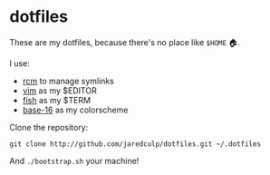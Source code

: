 # dotfiles

These are my dotfiles, because there's no place like `$HOME` 🏠.

I use:
* [rcm](https://github.com/thoughtbot/rcm) to manage symlinks
* [vim](https://vim.org) as my $EDITOR
* [fish](https://fishshell.com) as my $TERM
* [base-16](https://github.com/chriskempson/base16) as my colorscheme

Clone the repository:
```
git clone http://github.com/jaredculp/dotfiles.git ~/.dotfiles
```

And `./bootstrap.sh` your machine!
